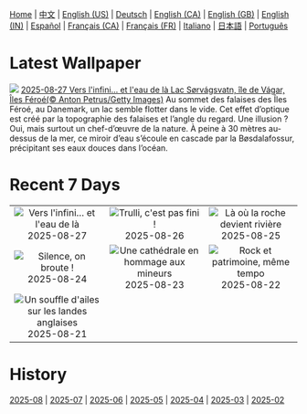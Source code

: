 [Home](../README.md) | [中文](zh-CN.md) | [English (US)](en-US.md) | [Deutsch](de-DE.md) | [English (CA)](en-CA.md) | [English (GB)](en-GB.md) | [English (IN)](en-IN.md) | [Español](es-ES.md) | [Français (CA)](fr-CA.md) | [Français (FR)](fr-FR.md) | [Italiano](it-IT.md) | [日本語](ja-JP.md) | [Português](pt-BR.md)

# Latest Wallpaper
![](https://www.bing.com/th?id=OHR.FaroeLake_FR-FR9783963301_UHD.jpg)
[2025-08-27 Vers l'infini… et l'eau de là Lac Sørvágsvatn, île de Vágar, Îles Féroé(© Anton Petrus/Getty Images)](https://www.bing.com/th?id=OHR.FaroeLake_FR-FR9783963301_UHD.jpg)
Au sommet des falaises des Îles Féroé, au Danemark, un lac semble flotter dans le vide. Cet effet d’optique est créé par la topographie des falaises et l’angle du regard. Une illusion ? Oui, mais surtout un chef-d’œuvre de la nature. À peine à 30 mètres au-dessus de la mer, ce miroir d’eau s’écoule en cascade par la Bøsdalafossur, précipitant ses eaux douces dans l’océan.

# Recent 7 Days
|  |  |  |
|:---:|:---:|:---:|
| ![](https://www.bing.com/th?id=OHR.FaroeLake_FR-FR9783963301_400x240.jpg "Vers l'infini… et l'eau de là") 2025-08-27 | ![](https://www.bing.com/th?id=OHR.TrulliHouses_FR-FR8920368293_400x240.jpg "Trulli, c'est pas fini !") 2025-08-26 | ![](https://www.bing.com/th?id=OHR.YellowstoneRiver_FR-FR8460083088_400x240.jpg "Là où la roche devient rivière") 2025-08-25 |
| ![](https://www.bing.com/th?id=OHR.CervusDama_FR-FR7245916785_400x240.jpg "Silence, on broute !") 2025-08-24 | ![](https://www.bing.com/th?id=OHR.SaintBarbaras_FR-FR4490815569_400x240.jpg "Une cathédrale en hommage aux mineurs") 2025-08-23 | ![](https://www.bing.com/th?id=OHR.RockSeine_FR-FR5220728990_400x240.jpg "Rock et patrimoine, même tempo") 2025-08-22 |
| ![](https://www.bing.com/th?id=OHR.WheatearBird_FR-FR6118377367_400x240.jpg "Un souffle d'ailes sur les landes anglaises") 2025-08-21 |  |  |

# History
[2025-08](../archives/wallpaper/fr-FR/w_2025_08.md) | [2025-07](../archives/wallpaper/fr-FR/w_2025_07.md) | [2025-06](../archives/wallpaper/fr-FR/w_2025_06.md) | [2025-05](../archives/wallpaper/fr-FR/w_2025_05.md) | [2025-04](../archives/wallpaper/fr-FR/w_2025_04.md) | [2025-03](../archives/wallpaper/fr-FR/w_2025_03.md) | [2025-02](../archives/wallpaper/fr-FR/w_2025_02.md)
